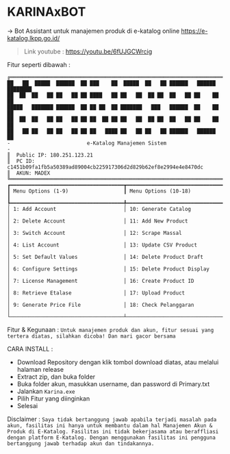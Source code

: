 # KARINAxBOT
-> Bot Assistant untuk manajemen produk di e-katalog online https://e-katalog.lkpp.go.id/

> Link youtube :
> https://youtu.be/6fUJGCWrcig

Fitur seperti dibawah : 
```
╔═══════════════════════════════════════════════════════════════════════════╗
██   ██  █████  ██████  ██ ███    ██  █████  ██   ██ ██████   ██████  ████████ 
██  ██  ██   ██ ██   ██ ██ ████   ██ ██   ██  ██ ██  ██   ██ ██    ██    ██    
█████   ███████ ██████  ██ ██ ██  ██ ███████   ███   ██████  ██    ██    ██    
██  ██  ██   ██ ██   ██ ██ ██  ██ ██ ██   ██  ██ ██  ██   ██ ██    ██    ██    
██   ██ ██   ██ ██   ██ ██ ██   ████ ██   ██ ██   ██ ██████   ██████     ██    
-                         e-Katalog Manajemen Sistem                        -
║  Public IP: 180.251.123.21
║  PC ID: c1451b09fa1fb5a50389ad89004cb225917306d2d829b62ef8e2994e4e8470dc
║  AKUN: MADEX
╚═══════════════════════════════════════════════════════════════════════════╝
┏━━━━━━━━━━━━━━━━━━━━━━━━━━━━━━━━━━━━━┳━━━━━━━━━━━━━━━━━━━━━━━━━━━━━━━━━━━━━┓
┃ Menu Options (1-9)                  ┃ Menu Options (10-18)                ┃
┡━━━━━━━━━━━━━━━━━━━━━━━━━━━━━━━━━━━━━╇━━━━━━━━━━━━━━━━━━━━━━━━━━━━━━━━━━━━━┩
│ 1: Add Account                      │ 10: Generate Catalog                │
│ 2: Delete Account                   │ 11: Add New Product                 │
│ 3: Switch Account                   │ 12: Scrape Massal                   │
│ 4: List Account                     │ 13: Update CSV Product              │
│ 5: Set Default Values               │ 14: Delete Product Draft            │
│ 6: Configure Settings               │ 15: Delete Product Display          │
│ 7: License Management               │ 16: Create Product ID               │
│ 8: Retrieve Etalase                 │ 17: Upload Product                  │
│ 9: Generate Price File              │ 18: Check Pelanggaran               │
└─────────────────────────────────────┴─────────────────────────────────────┘
```
Fitur & Kegunaan : `Untuk manajemen produk dan akun, fitur sesuai yang tertera diatas, silahkan dicoba! Dan mari gacor bersama`

CARA INSTALL : 
- Download Repository dengan klik tombol download diatas, atau melalui halaman release
- Extract zip, dan buka folder
- Buka folder akun, masukkan username, dan password di Primary.txt
- Jalankan `Karina.exe`
- Pilih Fitur yang diinginkan
- Selesai

Disclaimer : `Saya tidak bertanggung jawab apabila terjadi masalah pada akun, fasilitas ini hanya untuk membantu dalam hal Manajemen Akun & Produk di E-Katalog. Fasilitas ini tidak bekerjasama atau beraffliasi dengan platform E-Katalog. Dengan menggunakan fasilitas ini pengguna bertanggung jawab terhadap akun dan tindakannya.`
